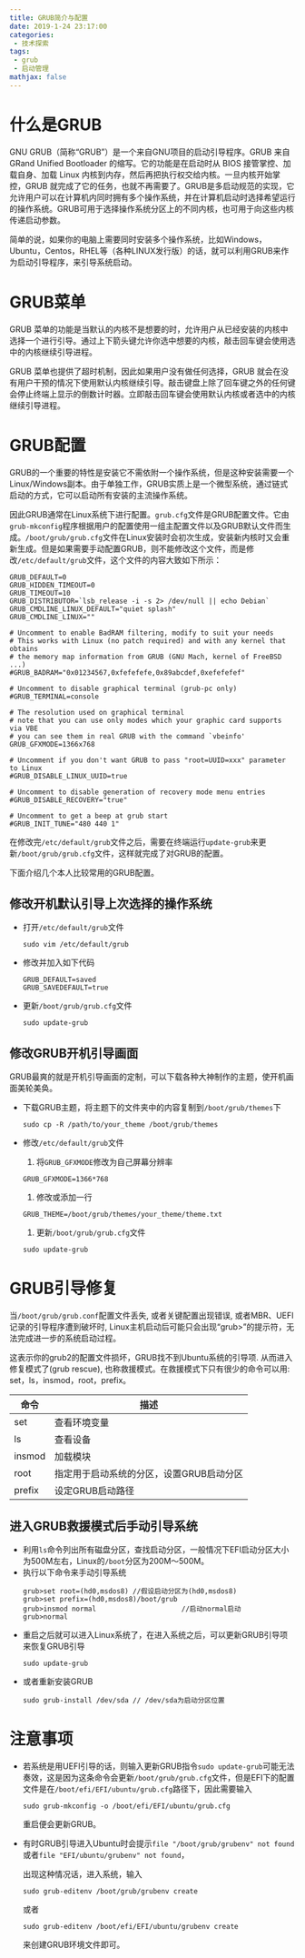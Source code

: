 ```yaml
---
title: GRUB简介与配置
date: 2019-1-24 23:17:00
categories:
 - 技术探索
tags: 
 - grub
 - 启动管理
mathjax: false
---
```


# 什么是GRUB

GNU GRUB（简称“GRUB”）是一个来自GNU项目的启动引导程序。GRUB 来自 GRand Unified Bootloader 的缩写。它的功能是在启动时从 BIOS 接管掌控、加载自身、加载 Linux 内核到内存，然后再把执行权交给内核。一旦内核开始掌控，GRUB 就完成了它的任务，也就不再需要了。GRUB是多启动规范的实现，它允许用户可以在计算机内同时拥有多个操作系统，并在计算机启动时选择希望运行的操作系统。GRUB可用于选择操作系统分区上的不同内核，也可用于向这些内核传递启动参数。

简单的说，如果你的电脑上需要同时安装多个操作系统，比如Windows，Ubuntu，Centos，RHEL等（各种LINUX发行版）的话，就可以利用GRUB来作为启动引导程序，来引导系统启动。

# GRUB菜单

GRUB 菜单的功能是当默认的内核不是想要的时，允许用户从已经安装的内核中选择一个进行引导。通过上下箭头键允许你选中想要的内核，敲击回车键会使用选中的内核继续引导进程。

GRUB 菜单也提供了超时机制，因此如果用户没有做任何选择，GRUB 就会在没有用户干预的情况下使用默认内核继续引导。敲击键盘上除了回车键之外的任何键会停止终端上显示的倒数计时器。立即敲击回车键会使用默认内核或者选中的内核继续引导进程。

# GRUB配置

GRUB的一个重要的特性是安装它不需依附一个操作系统，但是这种安装需要一个Linux/Windows副本。由于单独工作，GRUB实质上是一个微型系统，通过链式启动的方式，它可以启动所有安装的主流操作系统。

因此GRUB通常在Linux系统下进行配置。`grub.cfg`文件是GRUB配置文件。它由`grub-mkconfig`程序根据用户的配置使用一组主配置文件以及GRUB默认文件而生成。`/boot/grub/grub.cfg`文件在Linux安装时会初次生成，安装新内核时又会重新生成。但是如果需要手动配置GRUB，则不能修改这个文件，而是修改`/etc/default/grub`文件，这个文件的内容大致如下所示：

```
GRUB_DEFAULT=0
GRUB_HIDDEN_TIMEOUT=0
GRUB_TIMEOUT=10
GRUB_DISTRIBUTOR=`lsb_release -i -s 2> /dev/null || echo Debian`
GRUB_CMDLINE_LINUX_DEFAULT="quiet splash"
GRUB_CMDLINE_LINUX=""

# Uncomment to enable BadRAM filtering, modify to suit your needs
# This works with Linux (no patch required) and with any kernel that obtains
# the memory map information from GRUB (GNU Mach, kernel of FreeBSD ...)
#GRUB_BADRAM="0x01234567,0xfefefefe,0x89abcdef,0xefefefef"

# Uncomment to disable graphical terminal (grub-pc only)
#GRUB_TERMINAL=console

# The resolution used on graphical terminal
# note that you can use only modes which your graphic card supports via VBE
# you can see them in real GRUB with the command `vbeinfo'
GRUB_GFXMODE=1366x768

# Uncomment if you don't want GRUB to pass "root=UUID=xxx" parameter to Linux
#GRUB_DISABLE_LINUX_UUID=true

# Uncomment to disable generation of recovery mode menu entries
#GRUB_DISABLE_RECOVERY="true"

# Uncomment to get a beep at grub start
#GRUB_INIT_TUNE="480 440 1"
```

在修改完`/etc/default/grub`文件之后，需要在终端运行`update-grub`来更新`/boot/grub/grub.cfg`文件，这样就完成了对GRUB的配置。

下面介绍几个本人比较常用的GRUB配置。

## 修改开机默认引导上次选择的操作系统

- 打开`/etc/default/grub`文件
    ```
    sudo vim /etc/default/grub
    ```

- 修改并加入如下代码
    ```
    GRUB_DEFAULT=saved
    GRUB_SAVEDEFAULT=true
    ```

- 更新`/boot/grub/grub.cfg`文件
    ```
    sudo update-grub
    ```

## 修改GRUB开机引导画面
GRUB最爽的就是开机引导画面的定制，可以下载各种大神制作的主题，使开机画面美轮美奂。

- 下载GRUB主题，将主题下的文件夹中的内容复制到`/boot/grub/themes`下
    ```
    sudo cp -R /path/to/your_theme /boot/grub/themes
    ```

- 修改`/etc/default/grub`文件
  
    1. 将`GRUB_GFXMODE`修改为自己屏幕分辨率
    ```
    GRUB_GFXMODE=1366*768
    ```
    1. 修改或添加一行
    ```
    GRUB_THEME=/boot/grub/themes/your_theme/theme.txt
    ```
    1. 更新`/boot/grub/grub.cfg`文件
    ```
    sudo update-grub
    ```

# GRUB引导修复

当`/boot/grub/grub.conf`配置文件丢失, 或者关键配置出现错误, 或者MBR、UEFI记录的引导程序遭到破坏时, Linux主机启动后可能只会出现“grub>”的提示符，无法完成进一步的系统启动过程。

这表示你的grub2的配置文件损坏，GRUB找不到Ubuntu系统的引导项. 从而进入修复模式了(grub rescue), 也称救援模式。在救援模式下只有很少的命令可以用: set，ls，insmod，root，prefix。

| 命令 | 描述       |
|---|---|
|set   |查看环境变量 |
|ls    |查看设备     |
|insmod|加载模块     |
|root  |指定用于启动系统的分区，设置GRUB启动分区|
|prefix|设定GRUB启动路径|

## 进入GRUB救援模式后手动引导系统

- 利用`ls`命令列出所有磁盘分区，查找启动分区，一般情况下EFI启动分区大小为500M左右，Linux的`/boot`分区为200M～500M。
- 执行以下命令来手动引导系统
    ```
    grub>set root=(hd0,msdos8) //假设启动分区为(hd0,msdos8)
    grub>set prefix=(hd0,msdos8)/boot/grub
    grub>insmod normal                     //启动normal启动
    grub>normal
    ```
- 重启之后就可以进入Linux系统了，在进入系统之后，可以更新GRUB引导项来恢复GRUB引导
    ```
    sudo update-grub
    ```
- 或者重新安装GRUB
    ```
    sudo grub-install /dev/sda // /dev/sda为启动分区位置
    ```

# 注意事项
- 若系统是用UEFI引导的话，则输入更新GRUB指令`sudo update-grub`可能无法奏效，这是因为这条命令会更新`/boot/grub/grub.cfg`文件，但是EFI下的配置文件是在`/boot/efi/EFI/ubuntu/grub.cfg`路径下，因此需要输入
    ```
    sudo grub-mkconfig -o /boot/efi/EFI/ubuntu/grub.cfg
    ```
    重启便会更新GRUB。
- 有时GRUB引导进入Ubuntu时会提示`file "/boot/grub/grubenv" not found`或者`file "EFI/ubuntu/grubenv" not found`，

    出现这种情况话，进入系统，输入
    ```
    sudo grub-editenv /boot/grub/grubenv create
    ```
    或者
    ```
    sudo grub-editenv /boot/efi/EFI/ubuntu/grubenv create
    ```
    来创建GRUB环境文件即可。
